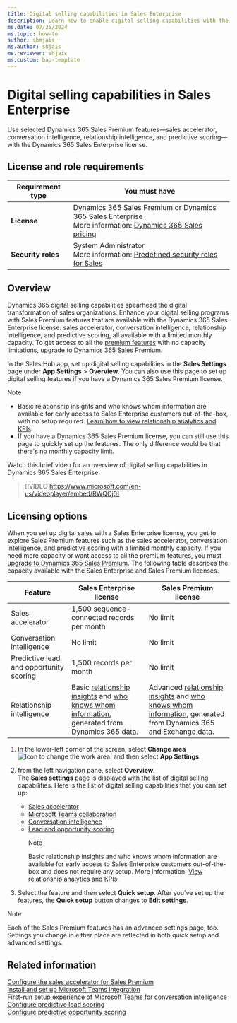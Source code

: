 ```yaml
---
title: Digital selling capabilities in Sales Enterprise
description: Learn how to enable digital selling capabilities with the Dynamics 365 Sales Enterprise license.
ms.date: 07/25/2024
ms.topic: how-to
author: sbmjais
ms.author: shjais
ms.reviewer: shjais 
ms.custom: bap-template
---
```


# Digital selling capabilities in Sales Enterprise

Use selected Dynamics 365 Sales Premium features&mdash;sales accelerator, conversation intelligence, relationship intelligence, and predictive scoring&mdash;with the Dynamics 365 Sales Enterprise license.

## License and role requirements

| Requirement type | You must have |
|-----------------------|---------|
| **License** | Dynamics 365 Sales Premium or Dynamics 365 Sales Enterprise<br>More information: [Dynamics 365 Sales pricing](https://dynamics.microsoft.com/sales/pricing/) |
| **Security roles** | System Administrator<br>More information: [Predefined security roles for Sales](security-roles-for-sales.md) |

## Overview

Dynamics 365 digital selling capabilities spearhead the digital transformation of sales organizations. Enhance your digital selling programs with Sales Premium features that are available with the Dynamics 365 Sales Enterprise license: sales accelerator, conversation intelligence, relationship intelligence, and predictive scoring, all available with a limited monthly capacity. To get access to all the [premium features](overview.md#dynamics-365-sales-premium) with no capacity limitations, upgrade to Dynamics 365 Sales Premium.

In the Sales Hub app, set up digital selling capabilities in the **Sales Settings** page under **App Settings** > **Overview**. You can also use this page to set up digital selling features if you have a Dynamics 365 Sales Premium license.

> [!NOTE]
>- Basic relationship insights and who knows whom information are available for early access to Sales Enterprise customers out-of-the-box, with no setup required. [Learn how to view relationship analytics and KPIs](relationship-analytics.md).
>- If you have a Dynamics 365 Sales Premium license, you can still use this page to quickly set up the features. The only difference would be that there's no monthly capacity limit. 

Watch this brief video for an overview of digital selling capabilities in Dynamics 365 Sales Enterprise:

> [!VIDEO https://www.microsoft.com/en-us/videoplayer/embed/RWQCj0]

## Licensing options

When you set up digital sales with a Sales Enterprise license, you get to explore Sales Premium features such as the sales accelerator, conversation intelligence, and predictive scoring with a limited monthly capacity. If you need more capacity or want access to all the premium features, you must [upgrade to Dynamics 365 Sales Premium](upgrade-sales-premium.md). The following table describes the capacity available with the Sales Enterprise and Sales Premium licenses.

| Feature | Sales Enterprise license | Sales Premium license |
|---------|---------|---------|
|Sales accelerator     | 1,500 sequence-connected records per month        |  No limit       |
|Conversation intelligence     |No limit   | No limit        |
|Predictive lead and opportunity scoring     | 1,500 records per month        | No limit        |
|Relationship intelligence | Basic [relationship insights](relationship-analytics-overview.md#basic-relationship-insights) and [who knows whom information](who-knows-whom.md#basic-who-knows-whom-information), generated from Dynamics 365 data.| Advanced [relationship insights](relationship-analytics-overview.md#enhanced-relationship-insights) and [who knows whom information](who-knows-whom.md#enhanced-who-knows-whom-information), generated from Dynamics 365 and Exchange data. | 

1. In the lower-left corner of the screen, select **Change area** ![Icon to change the work area.](media/change-area-icon.png "Icon to change the work area") and then select **App Settings**.  

1. from the left navigation pane, select **Overview**.  
    The **Sales settings** page is displayed with the list of digital selling capabilities. Here is the list of digital selling capabilities that you can set up:  
    - [Sales accelerator](digital-selling-sales-accelerator.md)
    - [Microsoft Teams collaboration](digital-selling-teams-collab.md)
    - [Conversation intelligence](digital-selling-microsoft-teams-calls.md)
    - [Lead and opportunity scoring](digital-selling-scoring.md)
        > [!NOTE]
        > Basic relationship insights and who knows whom information are available for early access to Sales Enterprise customers out-of-the-box and does not require any setup. More information: [View relationship analytics and KPIs](relationship-analytics.md).

1. Select the feature and then select **Quick setup**.
   After you've set up the features, the **Quick setup** button changes to **Edit settings**.

> [!NOTE]
> Each of the Sales Premium features has an advanced settings page, too. Settings you change in either place are reflected in both quick setup and advanced settings.

## Related information

[Configure the sales accelerator for Sales Premium](enable-configure-sales-accelerator.md)  
[Install and set up Microsoft Teams integration](../teams-integration/teams-install-app.md)  
[First-run setup experience of Microsoft Teams for conversation intelligence](fre-setup-ci-sales-app.md)  
[Configure predictive lead scoring](configure-predictive-lead-scoring.md)  
[Configure predictive opportunity scoring](configure-predictive-opportunity-scoring.md)
